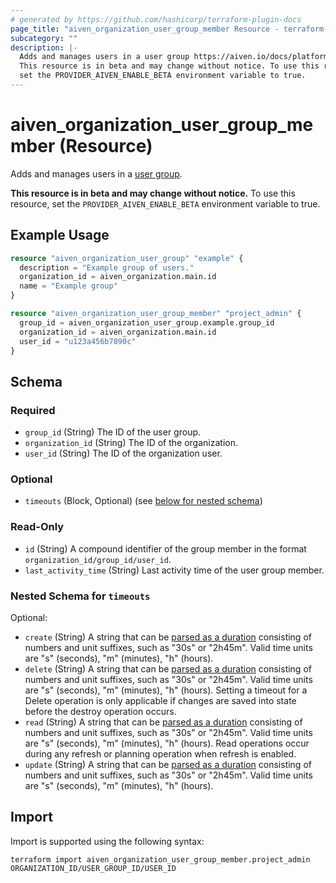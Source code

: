```yaml
---
# generated by https://github.com/hashicorp/terraform-plugin-docs
page_title: "aiven_organization_user_group_member Resource - terraform-provider-aiven"
subcategory: ""
description: |-
  Adds and manages users in a user group https://aiven.io/docs/platform/concepts/projects_accounts_access#groups.
  This resource is in beta and may change without notice. To use this resource,
  set the PROVIDER_AIVEN_ENABLE_BETA environment variable to true.
---
```


# aiven_organization_user_group_member (Resource)

Adds and manages users in a [user group](https://aiven.io/docs/platform/concepts/projects_accounts_access#groups).

**This resource is in beta and may change without notice.** To use this resource, 
set the `PROVIDER_AIVEN_ENABLE_BETA` environment variable to true.

## Example Usage

```terraform
resource "aiven_organization_user_group" "example" {
  description = "Example group of users."
  organization_id = aiven_organization.main.id
  name = "Example group"
}

resource "aiven_organization_user_group_member" "project_admin" {
  group_id = aiven_organization_user_group.example.group_id
  organization_id = aiven_organization.main.id
  user_id = "u123a456b7890c" 
}
```

<!-- schema generated by tfplugindocs -->
## Schema

### Required

- `group_id` (String) The ID of the user group.
- `organization_id` (String) The ID of the organization.
- `user_id` (String) The ID of the organization user.

### Optional

- `timeouts` (Block, Optional) (see [below for nested schema](#nestedblock--timeouts))

### Read-Only

- `id` (String) A compound identifier of the group member in the format `organization_id/group_id/user_id`.
- `last_activity_time` (String) Last activity time of the user group member.

<a id="nestedblock--timeouts"></a>
### Nested Schema for `timeouts`

Optional:

- `create` (String) A string that can be [parsed as a duration](https://pkg.go.dev/time#ParseDuration) consisting of numbers and unit suffixes, such as "30s" or "2h45m". Valid time units are "s" (seconds), "m" (minutes), "h" (hours).
- `delete` (String) A string that can be [parsed as a duration](https://pkg.go.dev/time#ParseDuration) consisting of numbers and unit suffixes, such as "30s" or "2h45m". Valid time units are "s" (seconds), "m" (minutes), "h" (hours). Setting a timeout for a Delete operation is only applicable if changes are saved into state before the destroy operation occurs.
- `read` (String) A string that can be [parsed as a duration](https://pkg.go.dev/time#ParseDuration) consisting of numbers and unit suffixes, such as "30s" or "2h45m". Valid time units are "s" (seconds), "m" (minutes), "h" (hours). Read operations occur during any refresh or planning operation when refresh is enabled.
- `update` (String) A string that can be [parsed as a duration](https://pkg.go.dev/time#ParseDuration) consisting of numbers and unit suffixes, such as "30s" or "2h45m". Valid time units are "s" (seconds), "m" (minutes), "h" (hours).

## Import

Import is supported using the following syntax:

```shell
terraform import aiven_organization_user_group_member.project_admin ORGANIZATION_ID/USER_GROUP_ID/USER_ID
```
